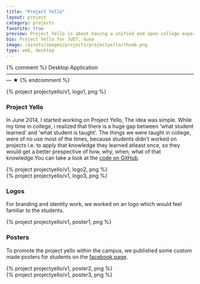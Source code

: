 ```yaml
---
title: "Project Yello"
layout: project
category: projects
favorite: true
preview: Project Yello is about having a unified and open college experience.
bio: Project Yello for JUET, Guna
image: /assets/images/projects/projectyello/thumb.png
type: web, desktop
---
```


{% comment %}
  Desktop Application
  ————————————————————————————————————— ★
{% endcomment %}

<div class="project project-logo project-logo-help clear-left width-one">
    {% project projectyello/v1, logo1, png  %}
</div>

<div class="project-description fit-right width-four">
  <h3>Project Yello</h3>
  <p>In June 2014, I started working on Project Yello, The idea was simple. While my time in college, i realized that there is a huge gap between 'what student learned' and 'what student is taught'. The things we were taught in college, were of no use most of the times, because students didn't worked on projects i.e. to apply that knowledge they learned atleast once, so they would get a better prespective of how, why, when, what of that knowledge.You can take a look at the <a href="https://github.com/yashrajsingh/ProjectYello-Desktop" target="_blank">code on GitHub</a>.</p>
</div>

<div class="project project-logo project-logo-hive clear-left spacing-one width-one">
    {% project projectyello/v1, logo2, png  %}
</div>

<div class="project project-logo project-logo-dash clear-left spacing-two width-one">
    {% project projectyello/v1, logo3, png  %}
</div>

<div class="project-description project-description-basecamp-logos spacing-three width-two">
  <h3>Logos</h3>
  <p>For branding and identity work, we worked on an logo which would feel familiar to the students.</p>
</div>



<div class="project project-poster clear-left width-two">
  {% project projectyello/v1, poster1, png %}
</div>

<div class="project-description fit-right width-two">
  <h3>Posters</h3>
  <p>To promote the project yello within the campus, we published some custom made posters for students on the <a href="https://www.facebook.com/ProjectYello" target="_blank">facebook page</a>.</p>
</div>

<div class="project project-poster width-three">
  {% project projectyello/v1, poster2, png %}
</div>

<div class="project project-poster project-poster-flosstradamus clear-left spacing-one width-two">
  {% project projectyello/v1, poster3, png %}
</div>